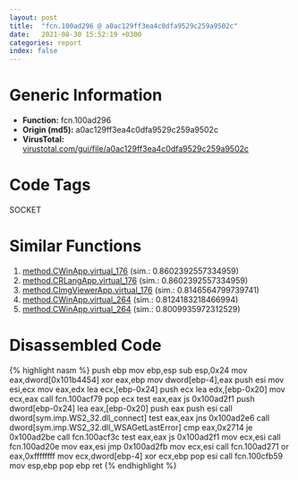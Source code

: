 ```yaml
---
layout: post
title:  "fcn.100ad296 @ a0ac129ff3ea4c0dfa9529c259a9502c"
date:   2021-08-30 15:52:19 +0300
categories: report
index: false
---
```


# Generic Information
- **Function:** fcn.100ad296
- **Origin (md5):** a0ac129ff3ea4c0dfa9529c259a9502c
- **VirusTotal:** [virustotal.com/gui/file/a0ac129ff3ea4c0dfa9529c259a9502c][virustotal_ref]

# Code Tags
<span class="tag" id="SOCKET">SOCKET</span>


# Similar Functions

1. [method.CWinApp.virtual\_176][similar_1_ref] (sim.: 0.8602392557334959)
2. [method.CRLangApp.virtual\_176][similar_2_ref] (sim.: 0.8602392557334959)
3. [method.CImgViewerApp.virtual\_176][similar_3_ref] (sim.: 0.8146564799739741)
4. [method.CWinApp.virtual\_264][similar_4_ref] (sim.: 0.8124183218466994)
5. [method.CWinApp.virtual\_264][similar_5_ref] (sim.: 0.8009935972312529)


# Disassembled Code

{% highlight nasm %}
push ebp
mov ebp,esp
sub esp,0x24
mov eax,dword[0x101b4454]
xor eax,ebp
mov dword[ebp-4],eax
push esi
mov esi,ecx
mov eax,edx
lea ecx,[ebp-0x24]
push ecx
lea edx,[ebp-0x20]
mov ecx,eax
call fcn.100acf79
pop ecx
test eax,eax
js 0x100ad2f1
push dword[ebp-0x24]
lea eax,[ebp-0x20]
push eax
push esi
call dword[sym.imp.WS2_32.dll_connect]
test eax,eax
jns 0x100ad2e6
call dword[sym.imp.WS2_32.dll_WSAGetLastError]
cmp eax,0x2714
je 0x100ad2be
call fcn.100acf3c
test eax,eax
js 0x100ad2f1
mov ecx,esi
call fcn.100ad20e
mov eax,esi
jmp 0x100ad2fb
mov ecx,esi
call fcn.100ad271
or eax,0xffffffff
mov ecx,dword[ebp-4]
xor ecx,ebp
pop esi
call fcn.100cfb59
mov esp,ebp
pop ebp
ret
{% endhighlight %}


[similar_1_ref]: /report/method.CWinApp.virtual_176@44e1ffcf4e71f4505c09d520fd75f1e4
[similar_2_ref]: /report/method.CRLangApp.virtual_176@481b545f5c18f2fce1caac67ddc419e8
[similar_3_ref]: /report/method.CImgViewerApp.virtual_176@7b00dd8f2abf54a73bfb09681334ff78
[similar_4_ref]: /report/method.CWinApp.virtual_264@e5d49e0823e602f2ee948ac39d32c1eb
[similar_5_ref]: /report/method.CWinApp.virtual_264@9c2b894b84f59672d8be2e984066f76f
[virustotal_ref]: https://www.virustotal.com/gui/file/a0ac129ff3ea4c0dfa9529c259a9502c